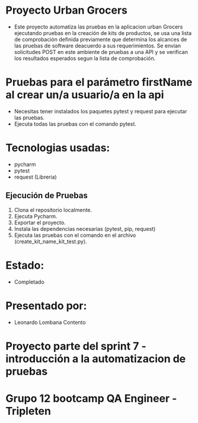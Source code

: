 # Proyecto Urban Grocers 
- Este proyecto automatiza las pruebas en la aplicacion urban Grocers ejecutando pruebas en la creación de kits de productos, se usa una lista de comprobación definida previamente que determina los alcances de las pruebas de software deacuerdo a sus requerimientos. Se envían solicitudes POST en este ambiente de pruebas a una API y se verifican los resultados esperados segun la lista de comprobación.

# Pruebas para el parámetro firstName al crear un/a usuario/a en la api
- Necesitas tener instalados los paquetes pytest y request para ejecutar las pruebas.
- Ejecuta todas las pruebas con el comando pytest.

# Tecnologias usadas:
- pycharm
- pytest
- request (Libreria)

## Ejecución de Pruebas 
1. Clona el repositorio localmente.
2. Ejecuta Pycharm.
3. Exportar el proyecto.
4. Instala las dependencias necesarias (pytest, pip, request)
5. Ejecuta las pruebas con el comando en el archivo (create_kit_name_kit_test.py).

# Estado:
- Completado

# Presentado por:
- Leonardo Lombana Contento

# Proyecto parte del sprint 7 - introducción a la automatizacion de pruebas
# Grupo 12 bootcamp QA Engineer - Tripleten
  
